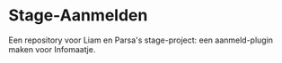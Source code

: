 # Stage-Aanmelden
Een repository voor Liam en Parsa's stage-project: een aanmeld-plugin maken voor Infomaatje.

